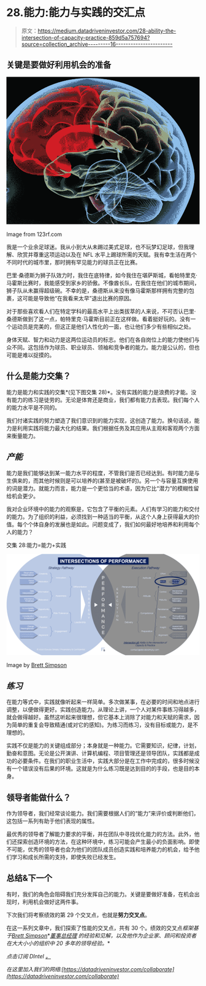 # 28.能力:能力与实践的交汇点

> 原文：<https://medium.datadriveninvestor.com/28-ability-the-intersection-of-capacity-practice-859d5a757694?source=collection_archive---------16----------------------->

## 关键是要做好利用机会的准备

![](img/58b63c3ad68e4f88972c2ed2a9936aef.png)

Image from 123rf.com

我是一个业余足球迷。我从小到大从未踢过美式足球，也不玩梦幻足球，但我理解、欣赏并尊重这项运动以及在 NFL 水平上踢球所需的天赋。我有幸生活在两个不同时代的城市里，那时拥有罕见能力的球员正在比赛。

巴里·桑德斯为狮子队效力时，我住在底特律，如今我住在堪萨斯城，看帕特里克·马霍斯比赛时，我能感受到家乡的骄傲。不像酋长队，在我住在他们的城市期间，狮子队从未赢得超级碗。不幸的是，桑德斯从来没有像马霍斯那样拥有完整的包裹，这可能是导致他“在我看来太早”退出比赛的原因。

对于那些喜欢看人们在特定学科的最高水平上出类拔萃的人来说，不可否认巴里·桑德斯做到了这一点，帕特里克·马霍斯目前正在这样做。看着挺好玩的。没有一个运动员是完美的，但这正是他们人性化的一面，也让他们多少有些相似之处。

身体天赋、智力和动力是这两位运动员的标志。他们在各自岗位上的能力使他们与众不同。这包括作为球员、职业球员、领袖和竞争者的能力。能力是公认的，但也可能是难以捉摸的。

## **什么是能力交集？**

能力是能力和实践的交集*(见下图交集 28)*。没有实践的能力是浪费的才能。没有能力的练习是徒劳的。无论是体育还是商业，我们都有能力去表现。我们每个人的能力水平是不同的。

我们付诸实践的努力塑造了我们意识到的能力实现，这创造了能力。换句话说，能力是利用实践将能力最大化的结果。我们根据任务及其应用从主观和客观两个方面来衡量能力。

## *产能*

能力是我们能够达到某一能力水平的程度，不管我们是否已经达到。有时能力是与生俱来的，而其他时候则是可以培养的(甚至是被破坏的)。另一个与容量互换使用的词是潜力。就能力而言，能力是一个更恰当的术语，因为它比“潜力”的模糊性留给机会更少。

我对企业环境中的能力的观察是，它包含了平衡的元素。人们有学习的能力和交付的能力。为了组织的利益，必须找到一种适当的平衡，从这个人身上获得最大的价值。每个个体自身的发展也是如此。问题变成了，我们如何最好地培养和利用每个人的能力？

交集 28:能力=能力+实践

![](img/d557c9a7917fc90f478236eca9d92261.png)

Image by [Brett Simpson](https://medium.com/u/191cf90a65d7?source=post_page-----859d5a757694--------------------------------)

## *练习*

在能力等式中，实践就像听起来一样简单。多次做某事，在必要的时间和地点进行调整，以便做得更好。实践创造能力。从理论上讲，一个人对某件事练习得越多，就会做得越好。虽然这听起来很理想，但它基本上消除了对能力和天赋的需求，因为简单的重复会导致精通(或对它的感知)。为练习而练习，没有目标或能力，是不理想的。

实践不仅是能力的关键组成部分；本身就是一种能力。它需要知识，纪律，计划，勤奋和意图。无论是公开演讲、计算机编程、项目管理还是领导团队，实践都是成功的必要条件。在我们的职业生活中，实践大部分是在工作中完成的，很多时候没有一个错误没有后果的环境。这就是为什么练习既是达到目的的手段，也是目的本身。

## **领导者能做什么？**

作为领导者，我们经常谈论能力。我们需要根据人们的“能力”来评价或判断他们，这包括一系列有助于他们表现的属性。

最优秀的领导者了解能力要求的平衡，并在团队中寻找优化能力的方法。此外，他们还探索创造环境的方法，在这种环境中，练习可能会产生最小的负面影响。即使不可能，优秀的领导者也会为他们的团队成员创造实践和培养能力的机会，给予他们学习和成长所需的支持，即使失败已经发生。

## **总结&下一个**

有时，我们的角色会阻碍我们充分发挥自己的能力。关键是要做好准备，在机会出现时，利用机会做好这两件事。

下次我们将考察绩效的第 29 个交叉点，也就是**努力交叉点**。

在这一系列文章中，我们探索了性能的交叉点，共有 30 个。绩效的交叉点*框架基于*[*Brett Simpson*](https://www.linkedin.com/in/brettjsimpson/)*[*董事总经理*](https://www.linkedin.com/company/elevatesimply/) *的经验和见解，以及他作为企业家、顾问和投资者在大大小小的组织中 20 多年的领导经验。**

*点击订阅 DIntel [。](https://ddintel.datadriveninvestor.com/)*

*在这里加入我们的网络:[https://datadriveninvestor.com/collaborate](https://datadriveninvestor.com/collaborate)*
